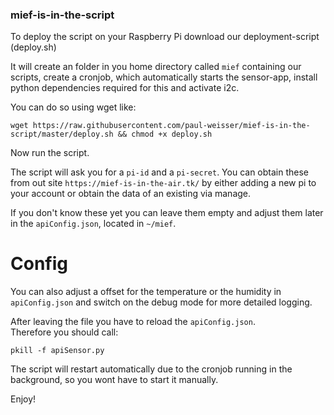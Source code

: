 ### mief-is-in-the-script

To deploy the script on your Raspberry Pi download our deployment-script (deploy.sh) 

It will create an folder in you home directory called `mief` containing our scripts, create a cronjob, which automatically starts the sensor-app, install python dependencies required for this and activate i2c.

You can do so using wget like:
```
wget https://raw.githubusercontent.com/paul-weisser/mief-is-in-the-script/master/deploy.sh && chmod +x deploy.sh
```
Now run the script.

The script will ask you for a `pi-id` and a `pi-secret`. You can obtain these from out site `https://mief-is-in-the-air.tk/` by either adding a new pi to your account or obtain the data of an existing via manage.

If you don't know these yet you can leave them empty and adjust them later in the `apiConfig.json`, located in `~/mief`. 


# Config

You can also adjust a offset for the temperature or the humidity in `apiConfig.json` and switch on the debug mode for more detailed logging.

After leaving the file you have to reload the `apiConfig.json`.<br>Therefore you should call:
~~~
pkill -f apiSensor.py
~~~

The script will restart automatically due to the cronjob running in the background, so you wont have to start it manually.

Enjoy!


